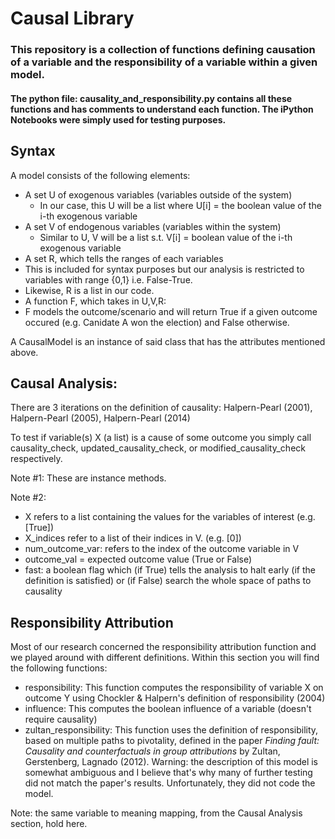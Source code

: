 # Causal Library
### This repository is a collection of functions defining causation of a variable and the responsibility of a variable within a given model.
#### The python file: causality_and_responsibility.py contains all these functions and has comments to understand each function. The iPython Notebooks were simply used for testing purposes.

## Syntax
A model consists of the following elements:
 - A set U of exogenous variables (variables outside of the system)
   - In our case, this U will be a list where U[i] = the boolean value of the i-th exogenous variable
 - A set V of endogenous variables (variables within the system)
   - Similar to U, V will be a list s.t. V[i] = boolean value of the i-th exogenous variable
 - A set R, which tells the ranges of each variables
  - This is included for syntax purposes but our analysis is restricted to variables with range {0,1} i.e. False-True.
  - Likewise, R is a list in our code.
 - A function F, which takes in U,V,R:
  - F models the outcome/scenario and will return True if a given outcome occured (e.g. Canidate A won the election) and False otherwise.

A CausalModel is an instance of said class that has the attributes mentioned above.

## Causal Analysis:
There are 3 iterations on the definition of causality: Halpern-Pearl (2001), Halpern-Pearl (2005), Halpern-Pearl (2014)

To test if variable(s) X (a list) is a cause of some outcome you simply call causality_check, updated_causality_check, or modified_causality_check respectively.

Note #1: These are instance methods.

Note #2:
- X refers to a list containing the values for the variables of interest (e.g. [True])
- X_indices refer to a list of their indices in V. (e.g. [0])
- num_outcome_var: refers to the index of the outcome variable in V
- outcome_val = expected outcome value (True or False)
- fast: a boolean flag which (if True) tells the analysis to halt early (if the definition is satisfied) or (if False) search the whole space of paths to causality

## Responsibility Attribution
Most of our research concerned the responsibility attribution function and we played around with different definitions.
Within this section you will find the following functions:
- responsibility: This function computes the responsibility of variable X on outcome Y using Chockler & Halpern's definition of responsibility (2004)
- influence: This computes the boolean influence of a variable (doesn't require causality)
- zultan_responsibility: This function uses the definition of responsibility, based on multiple paths to pivotality, defined in the paper *Finding fault: Causality and counterfactuals in group attributions* by Zultan, Gerstenberg, Lagnado (2012). Warning: the description of this model is somewhat ambiguous and I believe that's why many of further testing did not match the paper's results. Unfortunately, they did not code the model.

Note: the same variable to meaning mapping, from the Causal Analysis section, hold here.
